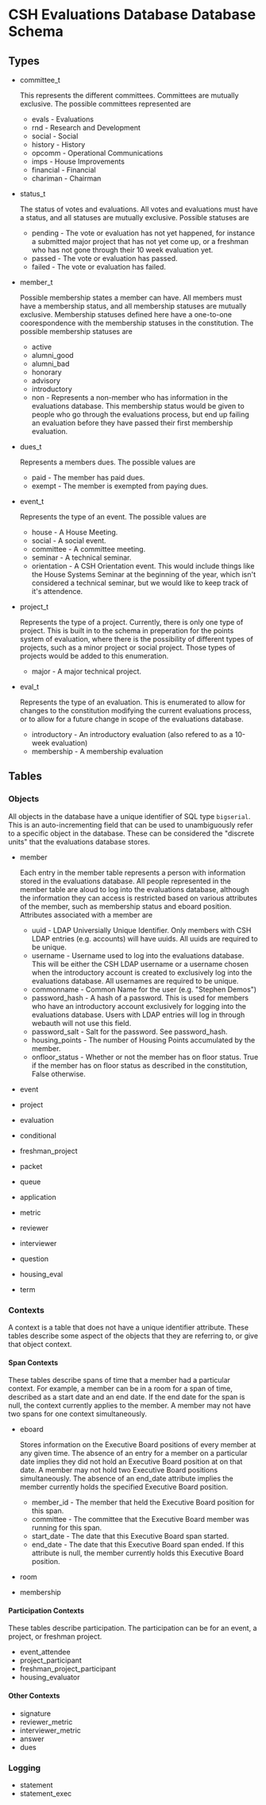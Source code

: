 # CSH Evaluations Database Database Schema

## Types

*   committee\_t

    This represents the different committees. Committees are mutually
    exclusive. The possible committees represented are 

    *   evals     - Evaluations
    *   rnd       - Research and Development
    *   social    - Social
    *   history   - History
    *   opcomm    - Operational Communications
    *   imps      - House Improvements
    *   financial - Financial
    *   chariman  - Chairman

*   status\_t
    
    The status of votes and evaluations. All votes and evaluations must have a
    status, and all statuses are mutually exclusive. Possible statuses are

    *   pending - The vote or evaluation has not yet happened, for instance
        a submitted major project that has not yet come up, or a freshman
        who has not gone through their 10 week evaluation yet. 
    *   passed  - The vote or evaluation has passed. 
    *   failed  - The vote or evaluation has failed. 

*   member\_t
    
    Possible membership states a member can have. All members must have a 
    membership status, and all membership statuses are mutually exclusive. 
    Membership statuses defined here have a one-to-one coorespondence with
    the membership statuses in the constitution. The possible membership
    statuses are

    *   active
    *   alumni\_good
    *   alumni\_bad
    *   honorary
    *   advisory
    *   introductory
    *   non - Represents a non-member who has information in the evaluations
        database. This membership status would be given to people who go
        through the evaluations process, but end up failing an evaluation
        before they have passed their first membership evaluation. 

*   dues\_t

    Represents a members dues. The possible values are

    *   paid   - The member has paid dues. 
    *   exempt - The member is exempted from paying dues. 

*   event\_t

    Represents the type of an event. The possible values are

    *   house       - A House Meeting. 
    *   social      - A social event. 
    *   committee   - A committee meeting. 
    *   seminar     - A technical seminar. 
    *   orientation - A CSH Orientation event. This would include things like
        the House Systems Seminar at the beginning of the year, which isn't
        considered a technical seminar, but we would like to keep track of
        it's attendence. 

*   project\_t
    
    Represents the type of a project. Currently, there is only one type of
    project. This is built in to the schema in preperation for the points
    system of evaluation, where there is the possibility of different types of
    projects, such as a minor project or social project. Those types of
    projects would be added to this enumeration. 

    *   major - A major technical project. 

*   eval\_t

    Represents the type of an evaluation. This is enumerated to allow for
    changes to the constitution modifying the current evaluations process,
    or to allow for a future change in scope of the evaluations database. 

    *   introductory - An introductory evaluation (also refered to as a
        10-week evaluation)
    *   membership   - A membership evaluation

## Tables

### Objects

All objects in the database have a unique identifier of SQL type `bigserial`. 
This is an auto-incrementing field that can be used to unambiguously refer
to a specific object in the database. These can be considered the "discrete
units" that the evaluations database stores. 

*   member

    Each entry in the member table represents a person with information stored
    in the evaluations database. All people represented in the member table
    are aloud to log into the evaluations database, although the information
    they can access is restricted based on various attributes of the member,
    such as membership status and eboard position. Attributes associated with
    a member are

    *   uuid            - LDAP Universially Unique Identifier. Only members 
        with CSH LDAP entries (e.g. accounts) will have uuids. All uuids are 
        required to be unique. 
    *   username        - Username used to log into the evaluations database. 
        This will be either the CSH LDAP username or a username chosen when 
        the introductory account is created to exclusively log into the 
        evaluations database. All usernames are required to be unique.
    *   commonname      - Common Name for the user (e.g. "Stephen Demos")
    *   password\_hash  - A hash of a password. This is used for members who
        have an introductory account exclusively for logging into the
        evaluations database. Users with LDAP entries will log in through
        webauth will not use this field. 
    *   password\_salt  - Salt for the password. See password\_hash. 
    *   housing\_points - The number of Housing Points accumulated by the
        member. 
    *   onfloor\_status - Whether or not the member has on floor status. 
        True if the member has on floor status as described in the
        constitution, False otherwise. 

*   event
*   project
*   evaluation
*   conditional
*   freshman\_project
*   packet
*   queue
*   application
*   metric
*   reviewer
*   interviewer
*   question
*   housing\_eval
*   term

### Contexts

A context is a table that does not have a unique identifier attribute. These
tables describe some aspect of the objects that they are referring to, or
give that object context. 

#### Span Contexts

These tables describe spans of time that a member had a particular context. 
For example, a member can be in a room for a span of time, described as a 
start date and an end date. If the end date for the span is null, the context
currently applies to the member. A member may not have two spans for one
context simultaneously. 

*   eboard

    Stores information on the Executive Board positions of every member at 
    any given time. The absence of an entry for a member on a particular date 
    implies they did not hold an Executive Board position at on that date. 
    A member may not hold two Executive Board positions simultaneously. The 
    absence of an end\_date attribute implies the member currently holds the
    specified Executive Board position. 

    *   member\_id  - The member that held the Executive Board position for
        this span. 
    *   committee   - The committee that the Executive Board member was
        running for this span. 
    *   start\_date - The date that this Executive Board span started. 
    *   end\_date   - The date that this Executive Board span ended. If this
        attribute is null, the member currently holds this Executive Board
        position. 

*   room
*   membership

#### Participation Contexts

These tables describe participation. The participation can be for an event, 
a project, or freshman project. 

*   event\_attendee
*   project\_participant
*   freshman\_project\_participant
*   housing\_evaluator

#### Other Contexts

*   signature
*   reviewer\_metric
*   interviewer\_metric
*   answer
*   dues

### Logging

*   statement
*   statement\_exec
